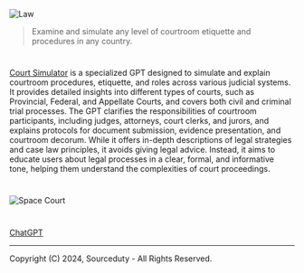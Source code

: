![Law](https://github.com/user-attachments/assets/6fef8e5b-8a7d-465c-a3b6-8d24545c5dd1)

> Examine and simulate any level of courtroom etiquette and procedures in any country.
#

[Court Simulator](https://chatgpt.com/g/g-e4ANQnhYr-court-simulator) is a specialized GPT designed to simulate and explain courtroom procedures, etiquette, and roles across various judicial systems. It provides detailed insights into different types of courts, such as Provincial, Federal, and Appellate Courts, and covers both civil and criminal trial processes. The GPT clarifies the responsibilities of courtroom participants, including judges, attorneys, court clerks, and jurors, and explains protocols for document submission, evidence presentation, and courtroom decorum. While it offers in-depth descriptions of legal strategies and case law principles, it avoids giving legal advice. Instead, it aims to educate users about legal processes in a clear, formal, and informative tone, helping them understand the complexities of court proceedings.

#
![Space Court](https://github.com/user-attachments/assets/5a0fd129-f66b-4791-a3a2-418f702d129e)

#
###

[ChatGPT](https://github.com/sourceduty/ChatGPT)

***
Copyright (C) 2024, Sourceduty - All Rights Reserved.
